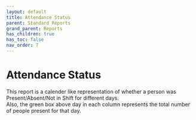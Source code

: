 ```yaml
---
layout: default
title: Attendance Status
parent: Standard Reports
grand_parent: Reports
has_children: true
has_toc: false
nav_order: 7
---
```


# Attendance Status

This report is a calender like representation of whether a person was Present/Absent/Not in Shift for different days.<br /> 
Also, the green box above day in each column represents the total number of people present for that day.



